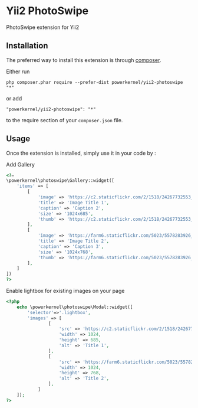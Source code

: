 Yii2 PhotoSwipe
===============
PhotoSwipe extension for Yii2

Installation
------------

The preferred way to install this extension is through [composer](http://getcomposer.org/download/).

Either run

```
php composer.phar require --prefer-dist powerkernel/yii2-photoswipe "*"
```

or add

```
"powerkernel/yii2-photoswipe": "*"
```

to the require section of your `composer.json` file.


Usage
-----

Once the extension is installed, simply use it in your code by  :

Add Gallery
```php
<?=
\powerkernel\photoswipe\Gallery::widget([
    'items' => [
        [
            'image' => 'https://c2.staticflickr.com/2/1518/24267732553_54aed33368_b.jpg',
            'title' => 'Image Title 1',
            'caption' => 'Caption 2',
            'size' => '1024x685',
            'thumb' => 'https://c2.staticflickr.com/2/1518/24267732553_54aed33368_m.jpg',
        ],
        [
            'image' => 'https://farm6.staticflickr.com/5023/5578283926_822e5e5791_b.jpg',
            'title' => 'Image Title 2',
            'caption' => 'Caption 3',
            'size' => '1024x768',
            'thumb' => 'https://farm6.staticflickr.com/5023/5578283926_822e5e5791_m.jpg',
        ],
    ]
])
?>
```

Enable lightbox for existing images on your page
```php
<?php
    echo \powerkernel\photoswipe\Modal::widget([
        'selector'=>'.lightbox',
        'images' => [
                [
                    'src' => 'https://c2.staticflickr.com/2/1518/24267732553_54aed33368_b.jpg',
                    'width' => 1024,
                    'height' => 685,
                    'alt' => 'Title 1',
                ],
                [
                    'src' => 'https://farm6.staticflickr.com/5023/5578283926_822e5e5791_b.jpg',
                    'width' => 1024,
                    'height' => 768,
                    'alt' => 'Title 2',
                ],
            ]
    ]);
?>
```
